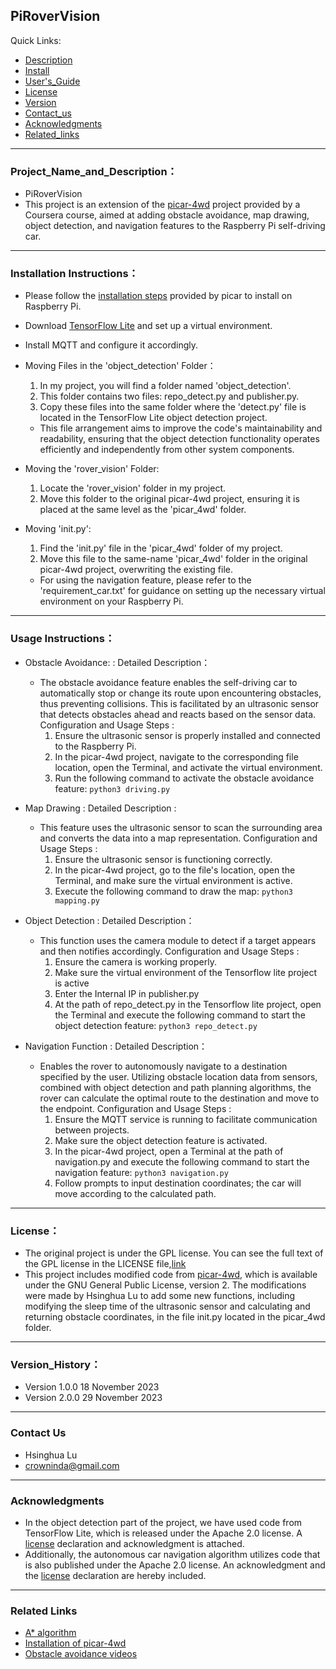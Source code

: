 ## PiRoverVision


Quick Links:

 * [Description](#Project_Name_and_Description)
 * [Install](#Installation_Instructions)
 * [User's_Guide](#Usage_Instructions)
 * [License](#License)
 * [Version](#Version_History)
 * [Contact_us](#Contact_Us)
 * [Acknowledgments](#Acknowledgments)
 * [Related_links](#Related_Links)



----------------------------------------------
<a id="Project_Name_and_Description"></a>
### Project_Name_and_Description： 
- PiRoverVision
- This project is an extension of the [picar-4wd](https://github.com/sunfounder/picar-4wd) project provided by a Coursera course, aimed at adding obstacle avoidance, map drawing, object detection, and navigation features to the Raspberry Pi self-driving car.


----------------------------------------------
<a id="Installation_Instructions"></a>
### Installation Instructions：

- Please follow the [installation steps](https://m.media-amazon.com/images/I/C1Tq1JjfipS.pdf) provided by picar to install on Raspberry Pi.

- Download [TensorFlow Lite](https://github.com/tensorflow/examples/blob/master/lite/examples/object_detection/raspberry_pi/README.md)  and set up a virtual environment.

- Install MQTT and configure it accordingly.

- Moving Files in the 'object_detection' Folder：
  1. In my project, you will find a folder named 'object_detection'.
  2. This folder contains two files: repo_detect.py and publisher.py.
  3. Copy these files into the same folder where the 'detect.py' file is located in the TensorFlow Lite object detection project.
    -   This file arrangement aims to improve the code's maintainability and readability, ensuring that the object detection functionality operates efficiently and independently from other system components.

- Moving the 'rover_vision' Folder:
  1. Locate the 'rover_vision' folder in my project.
  2. Move this folder to the original picar-4wd project, ensuring it is placed at the same level as the 'picar_4wd' folder.

- Moving 'init.py':
  1. Find the 'init.py' file in the 'picar_4wd' folder of my project.
  2. Move this file to the same-name 'picar_4wd' folder in the original picar-4wd project, overwriting the existing file.
    - For using the navigation feature, please refer to the 'requirement_car.txt' for guidance on setting up the necessary virtual environment on your Raspberry Pi.


----------------------------------------------
<a id="Usage_Instructions"></a>
### Usage Instructions：

- Obstacle Avoidance: :
  Detailed Description：
  - The obstacle avoidance feature enables the self-driving car to automatically stop or change its route upon encountering obstacles, thus preventing collisions. This is facilitated by an ultrasonic sensor that detects obstacles ahead and reacts based on the sensor data.
  Configuration and Usage Steps :
    1. Ensure the ultrasonic sensor is properly installed and connected to the Raspberry Pi.
    2. In the picar-4wd project, navigate to the corresponding file location, open the Terminal, and activate the virtual environment.
    3. Run the following command to activate the obstacle avoidance feature:
      ```python3 driving.py```

- Map Drawing :
  Detailed Description :
  - This feature uses the ultrasonic sensor to scan the surrounding area and converts the data into a map representation.
  Configuration and Usage Steps :
    1. Ensure the ultrasonic sensor is functioning correctly.
    2. In the picar-4wd project, go to the file's location, open the Terminal, and make sure the virtual environment is active.
    3. Execute the following command to draw the map:
      ```python3 mapping.py```

- Object Detection :
  Detailed Description：
  - This function uses the camera module to detect if a target appears and then notifies accordingly.
  Configuration and Usage Steps :
    1. Ensure the camera is working properly.
    2. Make sure the virtual environment of the Tensorflow lite project is active
    3. Enter the Internal IP in publisher.py
    4. At the path of repo_detect.py in the Tensorflow lite project, open the Terminal and execute the following command to start the object detection feature:
      ```python3 repo_detect.py```

- Navigation Function : 
  Detailed Description：
  - Enables the rover to autonomously navigate to a destination specified by the user. Utilizing obstacle location data from sensors, combined with object detection and path planning algorithms, the rover can calculate the optimal route to the destination and move to the endpoint.
  Configuration and Usage Steps :
    1. Ensure the MQTT service is running to facilitate communication between projects.
    2. Make sure the object detection feature is activated.
    3. In the picar-4wd project, open a Terminal at the path of navigation.py and execute the following command to start the navigation feature:
      ```python3 navigation.py```
    4. Follow prompts to input destination coordinates; the car will move according to the calculated path.


----------------------------------------------
<a id="License"></a>
### License：
- The original project is under the GPL license. You can see the full text of the GPL license in the LICENSE file,[link](https://www.gnu.org/licenses/gpl-3.0.en.html)
- This project includes modified code from [picar-4wd](https://github.com/sunfounder/picar-4wd), which is available under the GNU General Public License, version 2. The modifications were made by Hsinghua Lu to add some new functions, including modifying the sleep time of the ultrasonic sensor and calculating and returning obstacle coordinates, in the file init.py located in the picar_4wd folder.


----------------------------------------------
<a id="Version History"></a>
### Version_History：
- Version 1.0.0  18 November 2023
- Version 2.0.0  29 November 2023

----------------------------------------------
<a id="Contact_Us"></a>
### Contact Us
- Hsinghua Lu
- crowninda@gmail.com


----------------------------------------------
<a id="Acknowledgments"></a>
### Acknowledgments
- In the object detection part of the project, we have used code from TensorFlow Lite, which is released under the Apache 2.0 license. A [license](https://github.com/tensorflow/tensorflow) declaration and acknowledgment is attached. 
- Additionally, the autonomous car navigation algorithm utilizes code that is also published under the Apache 2.0 license. An acknowledgment and the [license](https://opensource.org/license/apache-2-0/) declaration are hereby included.


----------------------------------------------
<a id="Related_Links"></a>
### Related Links
- [A* algorithm](http://theory.stanford.edu/~amitp/GameProgramming/)
- [Installation of picar-4wd](https://m.media-amazon.com/images/I/C1Tq1JjfipS.pdf)
- [Obstacle avoidance videos](https://www.youtube.com/watch?v=ysPxrZEFabw)